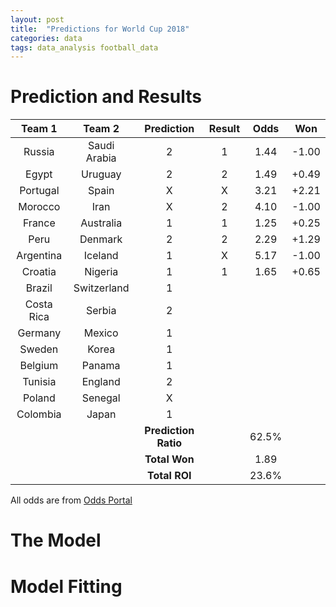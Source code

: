 ```yaml
---
layout: post
title:  "Predictions for World Cup 2018"
categories: data
tags: data_analysis football_data   
---
```

# Prediction and Results 

| Team 1         | Team 2    | Prediction  | Result  | Odds | Won |
|:-------------:|:----------:|:-----------:|:-------:|:----:|:---:|
| Russia      | Saudi Arabia | 2 | 1 | 1.44 | -1.00 |
| Egypt       | Uruguay      | 2 | 2 | 1.49 | +0.49 |
| Portugal    | Spain        | X | X | 3.21 | +2.21 |
| Morocco     | Iran         | X | 2 | 4.10 | -1.00 | 
| France      | Australia    | 1 | 1 | 1.25 | +0.25 | 
| Peru        | Denmark      | 2 | 2 | 2.29 | +1.29 |
| Argentina   | Iceland      | 1 | X | 5.17 | -1.00 |
| Croatia     | Nigeria      | 1 | 1 | 1.65 | +0.65 |
| Brazil      | Switzerland  | 1 |   |
| Costa Rica  | Serbia       | 2 |   |
| Germany     | Mexico       | 1 |   |
| Sweden      | Korea        | 1 |   |
| Belgium     | Panama       | 1 |   |
| Tunisia     | England      | 2 |   |
| Poland      | Senegal      | X |   |
| Colombia    | Japan        | 1 |   |
|             |              | **Prediction Ratio** | | 62.5% |
|             |              | **Total Won** | | 1.89 |
|             |              | **Total ROI** | | 23.6% |



All odds are from [Odds Portal][oddsportal]

# The Model 

# Model Fitting


[oddsportal]: http://www.oddsportal.com/soccer/world/world-cup-2018/results/